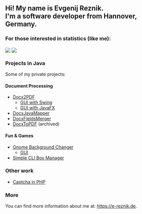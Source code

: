 ## Hi! My name is Evgenij Reznik. <br /> I'm a software developer from Hannover, Germany.

### For those interested in statistics (like me):

<p float="left">
  <img align="center" src="https://github-readme-stats.vercel.app/api?username=e-reznik&show_icons=true&include_all_commits=true&count_private=true&hide_rank=true&disable_animations=true&custom_title=Repo Stats" />
  <img align="center" src="https://github-readme-stats.vercel.app/api/top-langs/?username=e-reznik" />
</p>
  
### Projects in Java
Some of my private projects:

#### Document Processing
- [Docx2PDF](https://github.com/e-reznik/Docx2PDF)
  - [GUI with Swing](https://github.com/e-reznik/Docx2Pdf-Gui-Swing)
  - [GUI with JavaFX](https://github.com/e-reznik/Docx2Pdf-Gui-JavaFx)
- [DocxJavaMapper](https://github.com/e-reznik/DocxJavaMapper)
- [DocxFieldsMerger](https://github.com/e-reznik/DocxFieldsMerger)
- [DocxToPDF](https://github.com/e-reznik/DocxToPdf) (archived)

#### Fun & Games
- [Gnome Background Changer](https://github.com/e-reznik/GnomeBackgroundChanger)
  - [GUI](https://github.com/e-reznik/GnomeBackgroundChanger-Gui)
- [Simple CLI Box Manager](https://github.com/e-reznik/Box-Manager)

### Other work
- [Captcha in PHP](https://github.com/e-reznik/Spam-Prevention)

### More
You can find more information about me at: https://e-reznik.de.
